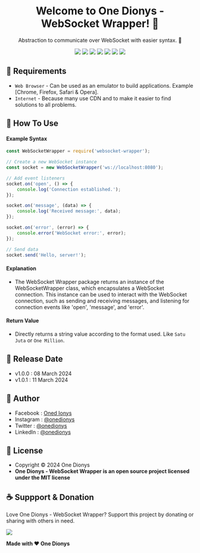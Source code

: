 <h1 align="center">Welcome to One Dionys - WebSocket Wrapper! 👋 </h1>

<p align="center">Abstraction to communicate over WebSocket with easier syntax. 💖 </p>

<p align="center">
<img src="https://img.shields.io/github/contributors/onedionys/onedionys-websocket-wrapper?style=flat-square">
<img src="https://img.shields.io/github/issues/onedionys/onedionys-websocket-wrapper?style=flat-square">
<img src="https://img.shields.io/github/stars/onedionys/onedionys-websocket-wrapper?style=flat-square"> 
<img src="https://img.shields.io/github/forks/onedionys/onedionys-websocket-wrapper?style=flat-square">
<img src="https://img.shields.io/github/last-commit/onedionys/onedionys-websocket-wrapper.svg?style=flat-square">
<img src="https://img.shields.io/github/languages/code-size/onedionys/onedionys-websocket-wrapper?style=flat-square">
<img src="https://img.shields.io/github/license/onedionys/onedionys-websocket-wrapper?style=flat-square">
</p>

## 💾 Requirements

* `Web Browser` - Can be used as an emulator to build applications. Example [Chrome, Firefox, Safari & Opera].
* `Internet` - Because many use CDN and to make it easier to find solutions to all problems.

## 🎯 How To Use

#### Example Syntax

```javascript
const WebSocketWrapper = require('websocket-wrapper');

// Create a new WebSocket instance
const socket = new WebSocketWrapper('ws://localhost:8080');

// Add event listeners
socket.on('open', () => {
    console.log('Connection established.');
});

socket.on('message', (data) => {
    console.log('Received message:', data);
});

socket.on('error', (error) => {
    console.error('WebSocket error:', error);
});

// Send data
socket.send('Hello, server!');
```

#### Explanation

* The WebSocket Wrapper package returns an instance of the WebSocketWrapper class, which encapsulates a WebSocket connection. This instance can be used to interact with the WebSocket connection, such as sending and receiving messages, and listening for connection events like 'open', 'message', and 'error'.

#### Return Value

* Directly returns a string value according to the format used. Like `Satu Juta` or `One Million`.

## 📆 Release Date

* v1.0.0 : 08 March 2024
* v1.0.1 : 11 March 2024

## 🧑 Author

* Facebook : <a href="https://www.facebook.com/theonedionys"> Oned Ionys</a>
* Instagram : <a href="https://www.instagram.com/onedionys/"> @onedionys</a>
* Twitter : <a href="https://twitter.com/onedionys"> @onedionys</a>
* LinkedIn :  <a href="https://www.linkedin.com/in/onedionys/"> @onedionys</a>

## 📝 License

* Copyright © 2024 One Dionys
* **One Dionys - WebSocket Wrapper is an open source project licensed under the MIT license**

## ☕️ Suppport & Donation

Love One Dionys - WebSocket Wrapper? Support this project by donating or sharing with others in need.

<a href="https://www.buymeacoffee.com/onedionys"><img src="https://img.shields.io/badge/Buy_Me_A_Coffee-FFDD00?style=for-the-badge&logo=buy-me-a-coffee&logoColor=black"/> </a>

**Made with ❤️ One Dionys**
